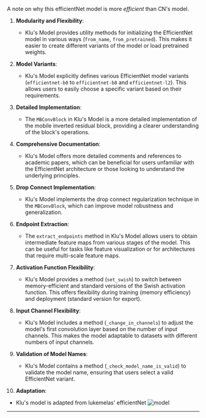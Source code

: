 A note on why this efficientNet model is more *efficient* than CN's model.

1. **Modularity and Flexibility**:
   - Klu's Model provides utility methods for initializing the EfficientNet model in various ways (`from_name`, `from_pretrained`). This makes it easier to create different variants of the model or load pretrained weights.

2. **Model Variants**:
   - Klu's Model explicitly defines various EfficientNet model variants (`efficientnet-b0` to `efficientnet-b8` and `efficientnet-l2`). This allows users to easily choose a specific variant based on their requirements.

3. **Detailed Implementation**:
   - The `MBConvBlock` in Klu's Model is a more detailed implementation of the mobile inverted residual block, providing a clearer understanding of the block's operations.

4. **Comprehensive Documentation**:
   - Klu's Model offers more detailed comments and references to academic papers, which can be beneficial for users unfamiliar with the EfficientNet architecture or those looking to understand the underlying principles.

5. **Drop Connect Implementation**:
   - Klu's Model implements the drop connect regularization technique in the `MBConvBlock`, which can improve model robustness and generalization.

6. **Endpoint Extraction**:
   - The `extract_endpoints` method in Klu's Model allows users to obtain intermediate feature maps from various stages of the model. This can be useful for tasks like feature visualization or for architectures that require multi-scale feature maps.

7. **Activation Function Flexibility**:
   - Klu's Model provides a method (`set_swish`) to switch between memory-efficient and standard versions of the Swish activation function. This offers flexibility during training (memory efficiency) and deployment (standard version for export).

8. **Input Channel Flexibility**:
   - Klu's Model includes a method (`_change_in_channels`) to adjust the model's first convolution layer based on the number of input channels. This makes the model adaptable to datasets with different numbers of input channels.

9. **Validation of Model Names**:
   - Klu's Model contains a method (`_check_model_name_is_valid`) to validate the model name, ensuring that users select a valid EfficientNet variant.

10. **Adaptation**:
   - Klu's model is adapted from lukemelas' efficientNet ![model](https://github.com/lukemelas/EfficientNet-PyTorch/tree/master/efficientnet_pytorch)
---
